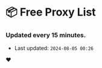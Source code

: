 # :package: Free Proxy List
### Updated every 15 minutes.

- Last updated: `2024-08-05 00:26`

:heart:

